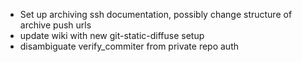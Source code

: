 * Set up archiving ssh documentation, possibly change structure of archive push urls
* update wiki with new git-static-diffuse setup
* disambiguate verify_commiter from private repo auth
